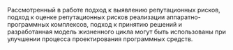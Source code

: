 Рассмотренный в работе подход к выявлению репутационных рисков, подход к оценке репутационных рисков реализации аппаратно-программных комплексов, подход к принятию решений и разработанная модель жизненного цикла могут быть использованы при улучшении процесса проектирования программных средств.
